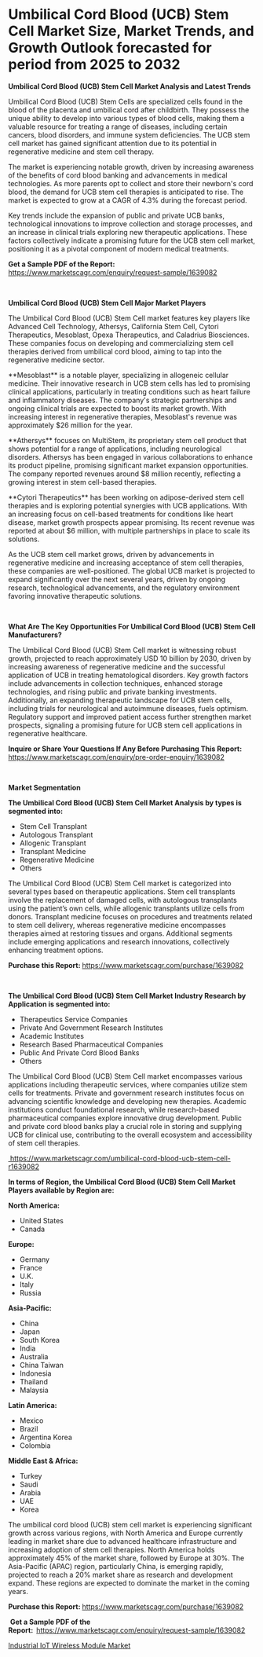 <p><h1>Umbilical Cord Blood (UCB) Stem Cell Market Size, Market Trends, and Growth Outlook forecasted for period from 2025 to 2032</h1></p><p><strong>Umbilical Cord Blood (UCB) Stem Cell Market Analysis and Latest Trends</strong></p>
<p><p>Umbilical Cord Blood (UCB) Stem Cells are specialized cells found in the blood of the placenta and umbilical cord after childbirth. They possess the unique ability to develop into various types of blood cells, making them a valuable resource for treating a range of diseases, including certain cancers, blood disorders, and immune system deficiencies. The UCB stem cell market has gained significant attention due to its potential in regenerative medicine and stem cell therapy.</p><p>The market is experiencing notable growth, driven by increasing awareness of the benefits of cord blood banking and advancements in medical technologies. As more parents opt to collect and store their newborn's cord blood, the demand for UCB stem cell therapies is anticipated to rise. The market is expected to grow at a CAGR of 4.3% during the forecast period. </p><p>Key trends include the expansion of public and private UCB banks, technological innovations to improve collection and storage processes, and an increase in clinical trials exploring new therapeutic applications. These factors collectively indicate a promising future for the UCB stem cell market, positioning it as a pivotal component of modern medical treatments.</p></p>
<p><strong>Get a Sample PDF of the Report:&nbsp;</strong> <a href="https://www.marketscagr.com/enquiry/request-sample/1639082?utm_campaign=3440&utm_medium=2&utm_source=Github&utm_content=ia&utm_term=23032025&utm_id=umbilical-cord-blood-ucb-stem-cell">https://www.marketscagr.com/enquiry/request-sample/1639082</a></p>
<p>&nbsp;</p>
<p><strong>Umbilical Cord Blood (UCB) Stem Cell Major Market Players</strong></p>
<p><p>The Umbilical Cord Blood (UCB) Stem Cell market features key players like Advanced Cell Technology, Athersys, California Stem Cell, Cytori Therapeutics, Mesoblast, Opexa Therapeutics, and Caladrius Biosciences. These companies focus on developing and commercializing stem cell therapies derived from umbilical cord blood, aiming to tap into the regenerative medicine sector.</p><p>**Mesoblast** is a notable player, specializing in allogeneic cellular medicine. Their innovative research in UCB stem cells has led to promising clinical applications, particularly in treating conditions such as heart failure and inflammatory diseases. The company's strategic partnerships and ongoing clinical trials are expected to boost its market growth. With increasing interest in regenerative therapies, Mesoblast's revenue was approximately $26 million for the year.</p><p>**Athersys** focuses on MultiStem, its proprietary stem cell product that shows potential for a range of applications, including neurological disorders. Athersys has been engaged in various collaborations to enhance its product pipeline, promising significant market expansion opportunities. The company reported revenues around $8 million recently, reflecting a growing interest in stem cell-based therapies.</p><p>**Cytori Therapeutics** has been working on adipose-derived stem cell therapies and is exploring potential synergies with UCB applications. With an increasing focus on cell-based treatments for conditions like heart disease, market growth prospects appear promising. Its recent revenue was reported at about $6 million, with multiple partnerships in place to scale its solutions.</p><p>As the UCB stem cell market grows, driven by advancements in regenerative medicine and increasing acceptance of stem cell therapies, these companies are well-positioned. The global UCB market is projected to expand significantly over the next several years, driven by ongoing research, technological advancements, and the regulatory environment favoring innovative therapeutic solutions.</p></p>
<p>&nbsp;</p>
<p><strong>What Are The Key Opportunities For Umbilical Cord Blood (UCB) Stem Cell Manufacturers?</strong></p>
<p><p>The Umbilical Cord Blood (UCB) Stem Cell market is witnessing robust growth, projected to reach approximately USD 10 billion by 2030, driven by increasing awareness of regenerative medicine and the successful application of UCB in treating hematological disorders. Key growth factors include advancements in collection techniques, enhanced storage technologies, and rising public and private banking investments. Additionally, an expanding therapeutic landscape for UCB stem cells, including trials for neurological and autoimmune diseases, fuels optimism. Regulatory support and improved patient access further strengthen market prospects, signaling a promising future for UCB stem cell applications in regenerative healthcare.</p></p>
<p><strong>Inquire or Share Your Questions If Any Before Purchasing This Report:</strong> <a href="https://www.marketscagr.com/enquiry/pre-order-enquiry/1639082?utm_campaign=3440&utm_medium=2&utm_source=Github&utm_content=ia&utm_term=23032025&utm_id=umbilical-cord-blood-ucb-stem-cell">https://www.marketscagr.com/enquiry/pre-order-enquiry/1639082</a></p>
<p>&nbsp;</p>
<p><strong>Market Segmentation</strong></p>
<p><strong>The Umbilical Cord Blood (UCB) Stem Cell Market Analysis by types is segmented into:</strong></p>
<p><ul><li>Stem Cell Transplant</li><li>Autologous Transplant</li><li>Allogenic Transplant</li><li>Transplant Medicine</li><li>Regenerative Medicine</li><li>Others</li></ul></p>
<p><p>The Umbilical Cord Blood (UCB) Stem Cell market is categorized into several types based on therapeutic applications. Stem cell transplants involve the replacement of damaged cells, with autologous transplants using the patient’s own cells, while allogenic transplants utilize cells from donors. Transplant medicine focuses on procedures and treatments related to stem cell delivery, whereas regenerative medicine encompasses therapies aimed at restoring tissues and organs. Additional segments include emerging applications and research innovations, collectively enhancing treatment options.</p></p>
<p><strong>Purchase this Report:&nbsp;</strong><a href="https://www.marketscagr.com/purchase/1639082?utm_campaign=3440&utm_medium=2&utm_source=Github&utm_content=ia&utm_term=23032025&utm_id=umbilical-cord-blood-ucb-stem-cell">https://www.marketscagr.com/purchase/1639082</a></p>
<p>&nbsp;</p>
<p><strong>The Umbilical Cord Blood (UCB) Stem Cell Market Industry Research by Application is segmented into:</strong></p>
<p><ul><li>Therapeutics Service Companies</li><li>Private And Government Research Institutes</li><li>Academic Institutes</li><li>Research Based Pharmaceutical Companies</li><li>Public And Private Cord Blood Banks</li><li>Others</li></ul></p>
<p><p>The Umbilical Cord Blood (UCB) Stem Cell market encompasses various applications including therapeutic services, where companies utilize stem cells for treatments. Private and government research institutes focus on advancing scientific knowledge and developing new therapies. Academic institutions conduct foundational research, while research-based pharmaceutical companies explore innovative drug development. Public and private cord blood banks play a crucial role in storing and supplying UCB for clinical use, contributing to the overall ecosystem and accessibility of stem cell therapies.</p></p>
<p><a href="https://www.marketscagr.com/umbilical-cord-blood-ucb-stem-cell-r1639082?utm_campaign=3440&utm_medium=2&utm_source=Github&utm_content=ia&utm_term=23032025&utm_id=umbilical-cord-blood-ucb-stem-cell">&nbsp;https://www.marketscagr.com/umbilical-cord-blood-ucb-stem-cell-r1639082</a></p>
<p><strong>In terms of Region, the Umbilical Cord Blood (UCB) Stem Cell Market Players available by Region are:</strong></p>
<p>
    <p> <strong> North America: </strong>
        <ul>
            <li>United States</li>
            <li>Canada</li>
        </ul>
        </p> 
    <p> <strong> Europe: </strong>
        <ul>
            <li>Germany</li>
            <li>France</li>
            <li>U.K.</li>
            <li>Italy</li>
            <li>Russia</li>
        </ul>
        </p> 
    <p> <strong> Asia-Pacific: </strong>
        <ul>
            <li>China</li>
            <li>Japan</li>
            <li>South Korea</li>
            <li>India</li>
            <li>Australia</li>
            <li>China Taiwan</li>
            <li>Indonesia</li>
            <li>Thailand</li>
            <li>Malaysia</li>
        </ul>
        </p> 
    <p> <strong> Latin America: </strong>
        <ul>
            <li>Mexico</li>
            <li>Brazil</li>
            <li>Argentina Korea</li>
            <li>Colombia</li>
        </ul>
        </p> 
    <p> <strong> Middle East & Africa: </strong>
        <ul>
            <li>Turkey</li>
            <li>Saudi</li>
            <li>Arabia</li>
            <li>UAE</li>
            <li>Korea</li>
        </ul>
    </p>
    </p>
<p><p>The umbilical cord blood (UCB) stem cell market is experiencing significant growth across various regions, with North America and Europe currently leading in market share due to advanced healthcare infrastructure and increasing adoption of stem cell therapies. North America holds approximately 45% of the market share, followed by Europe at 30%. The Asia-Pacific (APAC) region, particularly China, is emerging rapidly, projected to reach a 20% market share as research and development expand. These regions are expected to dominate the market in the coming years.</p></p>
<p><strong>Purchase this Report: </strong><a href="https://www.marketscagr.com/purchase/1639082?utm_campaign=3440&utm_medium=2&utm_source=Github&utm_content=ia&utm_term=23032025&utm_id=umbilical-cord-blood-ucb-stem-cell">https://www.marketscagr.com/purchase/1639082</a></p>
<p>&nbsp;<strong>Get a Sample PDF of the Report:&nbsp;&nbsp;</strong><a href="https://www.marketscagr.com/enquiry/request-sample/1639082?utm_campaign=3440&utm_medium=2&utm_source=Github&utm_content=ia&utm_term=23032025&utm_id=umbilical-cord-blood-ucb-stem-cell">https://www.marketscagr.com/enquiry/request-sample/1639082</a></p>
<p><strong></strong></p>
<p><p><a href="https://github.com/vigatoimrene04/Market-Research-Report-List-1/blob/main/industrial-iot-wireless-module-market.md?utm_campaign=3440&utm_medium=2&utm_source=Github&utm_content=ia&utm_term=23032025&utm_id=umbilical-cord-blood-ucb-stem-cell">Industrial IoT Wireless Module Market</a></p></p>